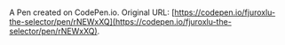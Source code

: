 # 

A Pen created on CodePen.io. Original URL: [https://codepen.io/fjuroxlu-the-selector/pen/rNEWxXQ](https://codepen.io/fjuroxlu-the-selector/pen/rNEWxXQ).


